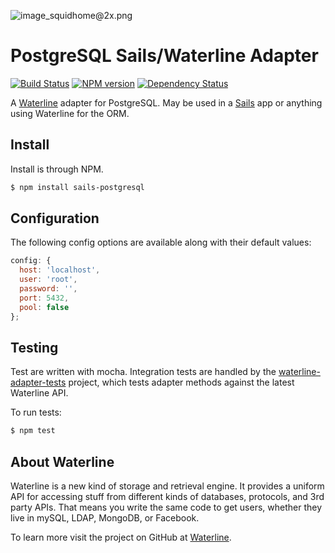 ![image_squidhome@2x.png](http://i.imgur.com/RIvu9.png)

# PostgreSQL Sails/Waterline Adapter

[![Build Status](https://travis-ci.org/balderdashy/sails-postgresql.png?branch=master)](https://travis-ci.org/balderdashy/sails-postgresql) [![NPM version](https://badge.fury.io/js/sails-postgresql.png)](http://badge.fury.io/js/sails-postgresql) [![Dependency Status](https://gemnasium.com/balderdashy/sails-postgresql.png)](https://gemnasium.com/balderdashy/sails-postgresql)

A [Waterline](https://github.com/balderdashy/waterline) adapter for PostgreSQL. May be used in a [Sails](https://github.com/balderdashy/sails) app or anything using Waterline for the ORM.

## Install

Install is through NPM.

```bash
$ npm install sails-postgresql
```

## Configuration

The following config options are available along with their default values:

```javascript
config: {
  host: 'localhost',
  user: 'root',
  password: '',
  port: 5432,
  pool: false
};
```

## Testing

Test are written with mocha. Integration tests are handled by the [waterline-adapter-tests](https://github.com/balderdashy/waterline-adapter-tests) project, which tests adapter methods against the latest Waterline API.

To run tests:

```bash
$ npm test
```

## About Waterline

Waterline is a new kind of storage and retrieval engine.  It provides a uniform API for accessing stuff from different kinds of databases, protocols, and 3rd party APIs.  That means you write the same code to get users, whether they live in mySQL, LDAP, MongoDB, or Facebook.

To learn more visit the project on GitHub at [Waterline](https://github.com/balderdashy/waterline).
